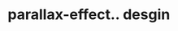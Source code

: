# parallax-effect.. desgin                                                                                                                                                                                                                                                                                                                                                                                                                                  
